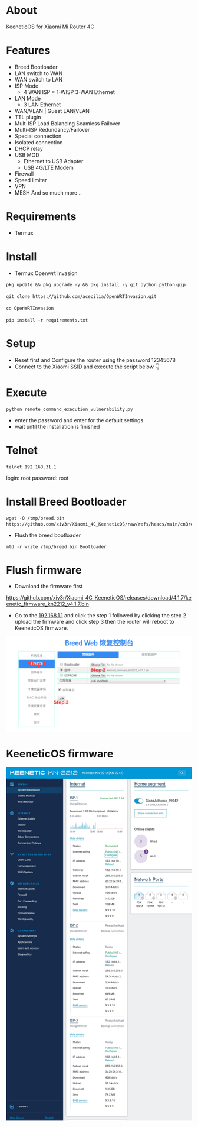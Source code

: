 # About
KeeneticOS for Xiaomi Mi Router 4C

# Features 
- Breed Bootloader
- LAN switch to WAN 
- WAN switch to LAN
- ISP Mode
     - 4 WAN ISP = 1-WISP 3-WAN Ethernet
- LAN Mode
     - 3 LAN Ethernet
- WAN/VLAN | Guest LAN/VLAN
- TTL plugin
- Mult-ISP Load Balancing Seamless Failover
- Multi-ISP Redundancy/Failover
- Special connection
- Isolated connection
- DHCP relay
- USB MOD
     - Ethernet to USB Adapter
     - USB 4G/LTE Modem
- Firewall
- Speed limiter
- VPN
- MESH And so much more...

# Requirements 
- Termux

# Install
- Termux Openwrt Invasion
```
pkg update && pkg upgrade -y && pkg install -y git python python-pip

git clone https://github.com/acecilia/OpenWRTInvasion.git

cd OpenWRTInvasion

pip install -r requirements.txt
```

# Setup
- Reset first and Configure the router using the password 12345678
- Connect to the Xiaomi SSID and execute the script below 👇 

# Execute 
```
python remote_command_execution_vulnerability.py
```
- enter the password and enter for the default settings
- wait until the installation is finished

# Telnet
```
telnet 192.168.31.1
```
login: root
password: root

# Install Breed Bootloader 
```
wget -O /tmp/breed.bin https://github.com/xiv3r/Xiaomi_4C_KeeneticOS/raw/refs/heads/main/cnBreed.bin
```
- Flush the breed bootloader
```
mtd -r write /tmp/breed.bin Bootloader
```
# Flush firmware
- Download the firmware first 

https://github.com/xiv3r/Xiaomi_4C_KeeneticOS/releases/download/4.1.7/keenetic_firmware_kn2212_v4.1.7.bin

- Go to the [192.168.1.1](http://192.168.1.1) and click the step 1 followed by clicking the step 2 upload the firmware and click step 3 then the router will reboot to KeeneticOS firmware.
<img src="https://github.com/xiv3r/Xiaomi_4C_KeeneticOS/blob/main/breed-bootloader.jpg">


# KeeneticOS firmware 
<img src="https://github.com/xiv3r/Xiaomi_4C_KeeneticOS/blob/main/multiwan.png">


